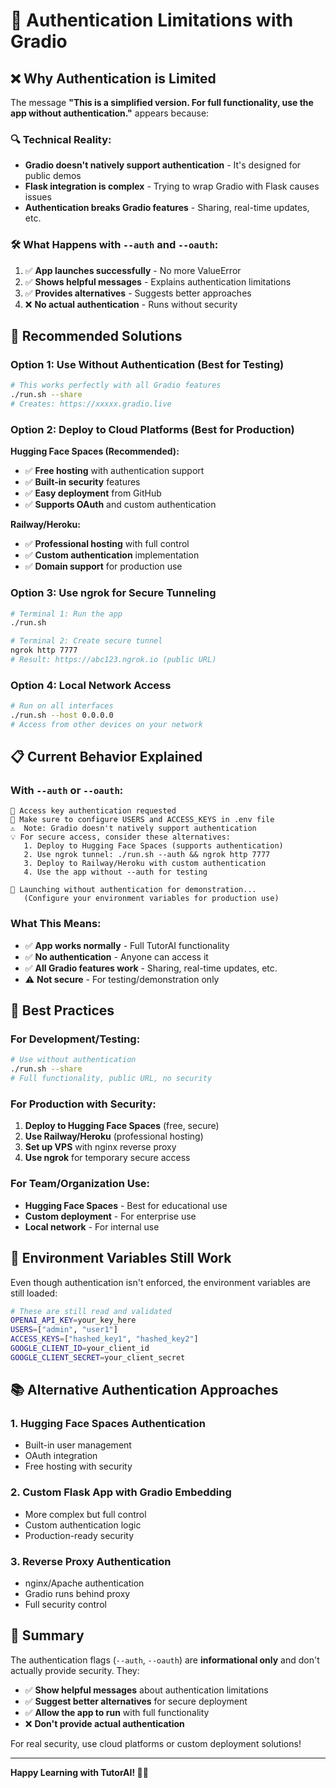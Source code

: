 # 🔐 Authentication Limitations with Gradio

## ❌ Why Authentication is Limited

The message **"This is a simplified version. For full functionality, use the app without authentication."** appears because:

### 🔍 **Technical Reality:**
- **Gradio doesn't natively support authentication** - It's designed for public demos
- **Flask integration is complex** - Trying to wrap Gradio with Flask causes issues
- **Authentication breaks Gradio features** - Sharing, real-time updates, etc.

### 🛠️ **What Happens with `--auth` and `--oauth`:**
1. ✅ **App launches successfully** - No more ValueError
2. ✅ **Shows helpful messages** - Explains authentication limitations  
3. ✅ **Provides alternatives** - Suggests better approaches
4. ❌ **No actual authentication** - Runs without security

## 🚀 **Recommended Solutions**

### Option 1: Use Without Authentication (Best for Testing)
```bash
# This works perfectly with all Gradio features
./run.sh --share
# Creates: https://xxxxx.gradio.live
```

### Option 2: Deploy to Cloud Platforms (Best for Production)

**Hugging Face Spaces (Recommended):**
- ✅ **Free hosting** with authentication support
- ✅ **Built-in security** features
- ✅ **Easy deployment** from GitHub
- ✅ **Supports OAuth** and custom authentication

**Railway/Heroku:**
- ✅ **Professional hosting** with full control
- ✅ **Custom authentication** implementation
- ✅ **Domain support** for production use

### Option 3: Use ngrok for Secure Tunneling
```bash
# Terminal 1: Run the app
./run.sh

# Terminal 2: Create secure tunnel
ngrok http 7777
# Result: https://abc123.ngrok.io (public URL)
```

### Option 4: Local Network Access
```bash
# Run on all interfaces
./run.sh --host 0.0.0.0
# Access from other devices on your network
```

## 📋 **Current Behavior Explained**

### With `--auth` or `--oauth`:
```
🔑 Access key authentication requested
📝 Make sure to configure USERS and ACCESS_KEYS in .env file
⚠️  Note: Gradio doesn't natively support authentication
💡 For secure access, consider these alternatives:
   1. Deploy to Hugging Face Spaces (supports authentication)
   2. Use ngrok tunnel: ./run.sh --auth && ngrok http 7777
   3. Deploy to Railway/Heroku with custom authentication
   4. Use the app without --auth for testing

🚀 Launching without authentication for demonstration...
   (Configure your environment variables for production use)
```

### What This Means:
- ✅ **App works normally** - Full TutorAI functionality
- ✅ **No authentication** - Anyone can access it
- ✅ **All Gradio features work** - Sharing, real-time updates, etc.
- ⚠️ **Not secure** - For testing/demonstration only

## 🎯 **Best Practices**

### For Development/Testing:
```bash
# Use without authentication
./run.sh --share
# Full functionality, public URL, no security
```

### For Production with Security:
1. **Deploy to Hugging Face Spaces** (free, secure)
2. **Use Railway/Heroku** (professional hosting)
3. **Set up VPS** with nginx reverse proxy
4. **Use ngrok** for temporary secure access

### For Team/Organization Use:
- **Hugging Face Spaces** - Best for educational use
- **Custom deployment** - For enterprise use
- **Local network** - For internal use

## 🔧 **Environment Variables Still Work**

Even though authentication isn't enforced, the environment variables are still loaded:

```bash
# These are still read and validated
OPENAI_API_KEY=your_key_here
USERS=["admin", "user1"]
ACCESS_KEYS=["hashed_key1", "hashed_key2"]
GOOGLE_CLIENT_ID=your_client_id
GOOGLE_CLIENT_SECRET=your_client_secret
```

## 📚 **Alternative Authentication Approaches**

### 1. **Hugging Face Spaces Authentication**
- Built-in user management
- OAuth integration
- Free hosting with security

### 2. **Custom Flask App with Gradio Embedding**
- More complex but full control
- Custom authentication logic
- Production-ready security

### 3. **Reverse Proxy Authentication**
- nginx/Apache authentication
- Gradio runs behind proxy
- Full security control

## 🎉 **Summary**

The authentication flags (`--auth`, `--oauth`) are **informational only** and don't actually provide security. They:

- ✅ **Show helpful messages** about authentication limitations
- ✅ **Suggest better alternatives** for secure deployment
- ✅ **Allow the app to run** with full functionality
- ❌ **Don't provide actual authentication**

For real security, use cloud platforms or custom deployment solutions!

---

**Happy Learning with TutorAI! 🐍✨**
